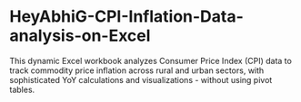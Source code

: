 # HeyAbhiG-CPI-Inflation-Data-analysis-on-Excel
This dynamic Excel workbook analyzes Consumer Price Index (CPI) data to track commodity price inflation across rural and urban sectors, with sophisticated YoY calculations and visualizations - without using pivot tables.

